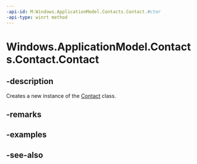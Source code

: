 ```yaml
---
-api-id: M:Windows.ApplicationModel.Contacts.Contact.#ctor
-api-type: winrt method
---
```


<!-- Method syntax
public Contact()
-->

# Windows.ApplicationModel.Contacts.Contact.Contact

## -description
Creates a new instance of the [Contact](contact.md) class.

## -remarks

## -examples

## -see-also
